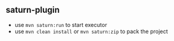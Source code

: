 ## saturn-plugin
- use `mvn saturn:run` to start executor
- use `mvn clean install` or `mvn saturn:zip` to pack the project